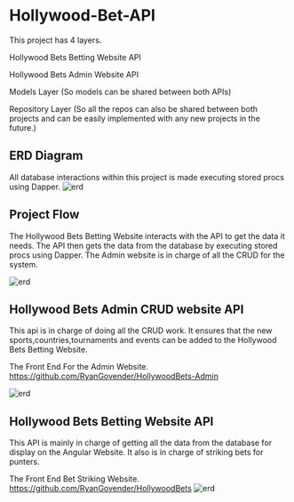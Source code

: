 # Hollywood-Bet-API

This project has 4 layers.

Hollywood Bets Betting Website API

Hollywood Bets Admin Website API

Models Layer (So models can be shared between both APIs)

Repository Layer (So all the repos can also be shared between both projects and can be easily implemented with any new projects in the future.)

## ERD Diagram

All database interactions within this project is made executing stored procs using Dapper.
![erd](https://user-images.githubusercontent.com/7023242/88667498-be785e80-d0e1-11ea-9c0b-2befa6dbd2a3.png)

## Project Flow

The Hollywood Bets Betting Website interacts with the API to get the data it needs. The API then gets the data from the database by executing stored procs using Dapper. The Admin website is in charge of all the CRUD for the system.

![erd](https://user-images.githubusercontent.com/7023242/88777179-35b3fe00-d187-11ea-9157-d6da215b314b.png)

## Hollywood Bets Admin CRUD website API

This api is in charge of doing all the CRUD work. It ensures that the new sports,countries,tournaments and events can be added to the Hollywood Bets Betting Website.

The Front End For the Admin Website. https://github.com/RyanGovender/HollywoodBets-Admin

![erd](https://user-images.githubusercontent.com/7023242/88770139-a6561d00-d17d-11ea-9c6a-1f454836b441.png)

## Hollywood Bets Betting Website API

This API is mainly in charge of getting all the data from the database for display on the Angular Website.
It also is in charge of striking bets for punters.
 
The Front End Bet Striking Website. https://github.com/RyanGovender/HollywoodBets
![erd](https://user-images.githubusercontent.com/7023242/88769324-8d993780-d17c-11ea-8934-244b33f21b99.png)





